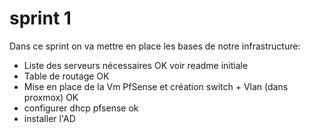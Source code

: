 # sprint 1


Dans ce sprint on va mettre en place les bases de notre infrastructure:

- Liste des serveurs nécessaires OK voir readme initiale
- Table de routage OK
- Mise en place de la Vm PfSense et création switch + Vlan (dans proxmox) OK
- configurer dhcp pfsense ok 
- installer l'AD 